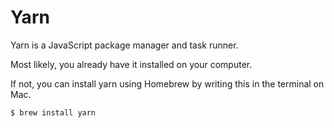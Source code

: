# Yarn

Yarn is a JavaScript package manager and task runner.

Most likely, you already have it installed on your computer. 

If not, you can install yarn using Homebrew by writing this in the terminal on Mac.

```sh
$ brew install yarn
```
